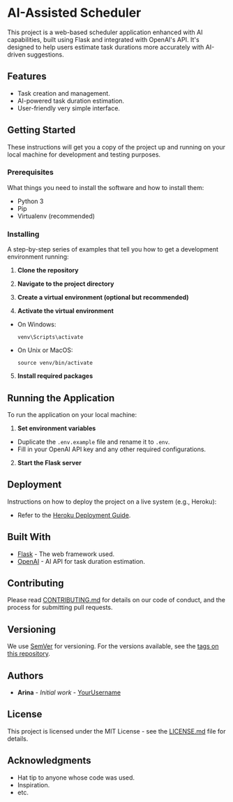 # AI-Assisted Scheduler

This project is a web-based scheduler application enhanced with AI capabilities, built using Flask and integrated with OpenAI's API. It's designed to help users estimate task durations more accurately with AI-driven suggestions.

## Features

- Task creation and management.
- AI-powered task duration estimation.
- User-friendly very simple interface.

## Getting Started

These instructions will get you a copy of the project up and running on your local machine for development and testing purposes.

### Prerequisites

What things you need to install the software and how to install them:

- Python 3
- Pip
- Virtualenv (recommended)

### Installing

A step-by-step series of examples that tell you how to get a development environment running:

1. **Clone the repository**

2. **Navigate to the project directory**

3. **Create a virtual environment (optional but recommended)**

4. **Activate the virtual environment**
- On Windows:
  ```
  venv\Scripts\activate
  ```
- On Unix or MacOS:
  ```
  source venv/bin/activate
  ```
5. **Install required packages**

## Running the Application

To run the application on your local machine:

1. **Set environment variables**
- Duplicate the `.env.example` file and rename it to `.env`.
- Fill in your OpenAI API key and any other required configurations.

2. **Start the Flask server**

## Deployment

Instructions on how to deploy the project on a live system (e.g., Heroku):

- Refer to the [Heroku Deployment Guide](https://devcenter.heroku.com/articles/getting-started-with-python).

## Built With

- [Flask](http://flask.palletsprojects.com/) - The web framework used.
- [OpenAI](https://www.openai.com/) - AI API for task duration estimation.

## Contributing

Please read [CONTRIBUTING.md](https://link-to-your-contributing.md) for details on our code of conduct, and the process for submitting pull requests.

## Versioning

We use [SemVer](http://semver.org/) for versioning. For the versions available, see the [tags on this repository](https://github.com/oarina/AI-in-flask.git).

## Authors

- **Arina** - *Initial work* - [YourUsername](https://link-to-your-profile)

## License

This project is licensed under the MIT License - see the [LICENSE.md](LICENSE.md) file for details.

## Acknowledgments

- Hat tip to anyone whose code was used.
- Inspiration.
- etc.

